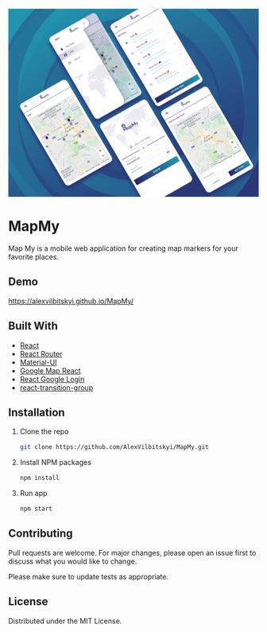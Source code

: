 ![product-screenshot](src/MapMyImage.png)

# MapMy

Map My is a mobile web application for creating map markers for your favorite places.

## Demo

https://alexvilbitskyi.github.io/MapMy/

## Built With

* [React](https://pl.reactjs.org/)
* [React Router](https://reactrouter.com/)
* [Material-UI](https://material-ui.com/)
* [Google Map React](https://github.com/google-map-react/google-map-react)
* [React Google Login](https://www.npmjs.com/package/react-google-login)
* [react-transition-group](https://www.npmjs.com/package/react-transition-group)

## Installation

1. Clone the repo
   ```sh
   git clone https://github.com/AlexVilbitskyi/MapMy.git
   ```
2. Install NPM packages
   ```sh
   npm install
   ```
3. Run app
   ```sh
   npm start
   ```

## Contributing

Pull requests are welcome. For major changes, please open an issue first to discuss what you would like to change.

Please make sure to update tests as appropriate.

## License

Distributed under the MIT License.